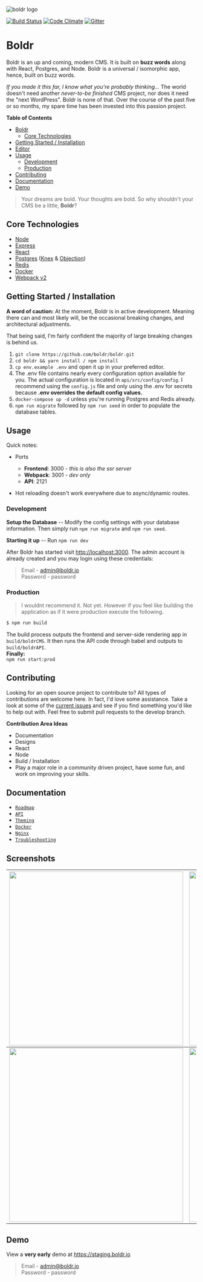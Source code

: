 ![boldr logo](https://boldr.io/logo.png)

[![Build Status][circle-img]][circle-link] [![Code Climate][cc-img]][cc-link] [![Gitter][gitter-img]][gitter-link]

# Boldr

Boldr is an up and coming, modern CMS. It is built on **buzz words** along with React, Postgres, and Node. Boldr is a universal / isomorphic app, hence, built on buzz words.

_If you made it this far, I know what you're probably thinking..._ The world doesn't need another _never-to-be finished_ CMS project, nor does it need the "next WordPress". Boldr is none of that. Over the course of the past five or so months, my spare time has been invested into this passion project.

**Table of Contents**
- [Boldr](#boldr)
  - [Core Technologies](#core-technologies)
- [Getting Started / Installation](#getting-started-installation)
- [Editor](#editor)
- [Usage](#usage)
  - [Development](#development)
  - [Production](#production)
- [Contributing](#contributing)
- [Documentation](#documentation)
- [Demo](#demo)

 > Your dreams are bold. Your thoughts are bold. So why shouldn't your CMS be a little, **Boldr**?

## Core Technologies

- [Node](https://github.com/nodejs/node)
- [Express](https://github.com/expressjs/express)
- [React](https://github.com/facebook/react)
- [Postgres](https://github.com/postgres/postgres) ([Knex](http://knexjs.org/) & [Objection](https://github.com/Vincit/objection.js/))
- [Redis](http://redis.io/)
- [Docker](https://github.com/docker/docker)
- [Webpack v2](https://github.com/webpack/webpack)

## Getting Started / Installation

**A word of caution:** At the moment, Boldr is in active development. Meaning there can and most likely will, be the occasional breaking changes, and architectural adjustments.

That being said, I'm fairly confident the majority of large breaking changes is behind us.

1. `git clone https://github.com/boldr/boldr.git`
2. `cd boldr && yarn install / npm install`
3. `cp env.example .env` and open it up in your preferred editor.
4. The .env file contains nearly every configuration option available for you. The actual configuration is located in `api/src/config/config`. I recommend using the `config.js` file and only using the .env for secrets because **.env overrides the default config values.**
5. `docker-compose up -d` unless you're running Postgres and Redis already.
6. `npm run migrate` followed by `npm run seed` in order to populate the database tables.

## Usage

Quick notes:

- Ports

  - **Frontend**: 3000 - _this is also the ssr server_  
  - **Webpack**: 3001 - _dev only_  
  - **API**: 2121  

- Hot reloading doesn't work everywhere due to async/dynamic routes.

### Development

**Setup the Database** -- Modify the config settings with your database information. Then simply run `npm run migrate` and `npm run seed`.  

**Starting it up** -- Run `npm run dev`  

After Boldr has started visit <http://localhost:3000>. The admin account is already created and you may login using these credentials:

> Email - admin@boldr.io<br>
> Password - password

### Production

> I wouldnt recommend it. Not yet. However if you feel like building the application as if it were production execute the following.

```bash
$ npm run build
```

The build process outputs the frontend and server-side rendering app in `build/boldrCMS`. It then runs the API code through babel and outputs to `build/boldrAPI`.  
**Finally:**  
`npm run start:prod`

## Contributing

Looking for an open source project to contribute to? All types of contributions are welcome here. In fact, I'd love some assistance. Take a look at some of the [current issues](https://github.com/boldr/boldr/issues) and see if you find something you'd like to help out with. Feel free to submit pull requests to the develop branch.

**Contribution Area Ideas**

- Documentation
- Designs
- React
- Node
- Build / Installation
- Play a major role in a community driven project, have some fun, and work on improving your skills.

## Documentation

- [`Roadmap`](ROADMAP.md)
- [`API`](docs/apidoc.md)
- [`Theming`](docs/theming.md)  
- [`Docker`](docs/docker.md)
- [`Nginx`](docs/nginx.md)
- [`Troubleshooting`](docs/troubleshooting.md)

## Screenshots
| <a href="https://boldr.io/images/home.png"><img src="https://boldr.io/images/home.png" width="460"></a>| <a href="https://boldr.io/images/postlist.png"><img src="https://boldr.io/images/postlist.png" width="460"></a> |
|---|---|
|<a href="https://boldr.io/images/dashboard.png"><img src="https://boldr.io/images/dashboard.png" width="460"></a> | <a href="https://boldr.io/images/singlepost.png"><img src="https://boldr.io/images/singlepost.png" width="460"></a> |


## Demo

View a **very early** demo at <https://staging.boldr.io>

> Email - admin@boldr.io<br>
> Password - password


[cc-img]: https://codeclimate.com/github/boldr/boldr/badges/gpa.svg
[cc-link]: https://codeclimate.com/github/boldr/boldr
[circle-img]: https://circleci.com/gh/boldr/boldr.svg?style=svg
[circle-link]: https://circleci.com/gh/boldr/boldr
[gitter-img]: https://badges.gitter.im/Join%20Chat.svg
[gitter-link]: https://gitter.im/boldr/Lobby?utm_source=badge&utm_medium=badge&utm_campaign=pr-badge&utm_content=badge
